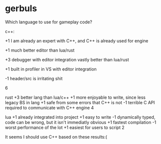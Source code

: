 # gerbuls



Which language to use for gameplay code? 

c++:

+1 I am already an expert with C++, and C++ is already used for engine

+1 much better editor than lua/rust

+3 debugger with editor integration vastly better than lua/rust

+1 built in profiler in VS with editor integration

-1 header/src is irritating shit

6

rust
+3 better lang than lua/c++
+1 more enjoyable to write, since less legacy BS in lang
+1 safe from some errors that C++ is not
-1 terrible C API required to communicate with C++ engine
4

lua
+1 already integrated into project
+1 easy to write
-1 dynamically typed, code can be wrong, but it isn't immediatly obvious
+1 fastest compilation
-1 worst performance of the lot
+1 easiest for users to script 
2

It seems I should use C++ based on these results:(

